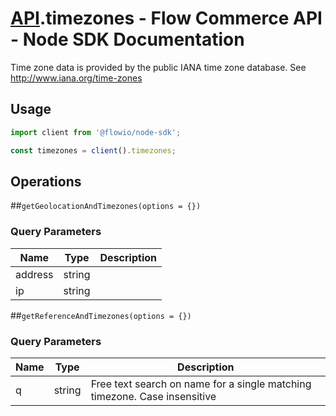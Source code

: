 # [API](README.md).timezones - Flow Commerce API - Node SDK Documentation

Time zone data is provided by the public IANA time zone database. See http://www.iana.org/time-zones

## Usage

```JavaScript
import client from '@flowio/node-sdk';

const timezones = client().timezones;
```

## Operations

##`getGeolocationAndTimezones(options = {})`


### Query Parameters

| Name  | Type | Description |
| ---- | ---- | ---- |
| address | string |  |
| ip | string |  |

##`getReferenceAndTimezones(options = {})`


### Query Parameters

| Name  | Type | Description |
| ---- | ---- | ---- |
| q | string | Free text search on name for a single matching timezone. Case insensitive |

